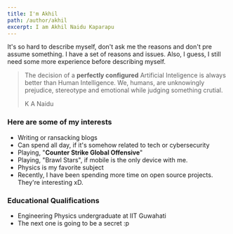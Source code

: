 ```yaml
---
title: I'm Akhil
path: /author/akhil
excerpt: I am Akhil Naidu Kaparapu
---
```

It's so hard to describe myself, don't ask me the reasons and don't pre assume something. I have a set of reasons and issues. Also, I  guess, I still need some more experience before describing myself.  

> The decision of a **perfectly configured** Artificial Inteligence is always better than Human Intelligence. We, humans, are unknowingly prejudice, stereotype and emotional while judging something crutial.
>
> K A Naidu

### Here are some of my interests

* Writing or ransacking blogs
* Can spend all day, if it's somehow related to tech or cybersecurity 
* Playing, "**Counter Strike Global Offensive**"
* Playing, "Brawl Stars", if mobile is the only device with me.
* Physics is my favorite subject
* Recently, I have been spending more time on open source projects. They're interesting xD.

### Educational Qualifications

* Engineering Physics undergraduate at IIT Guwahati
* The next one is going to be a secret :p